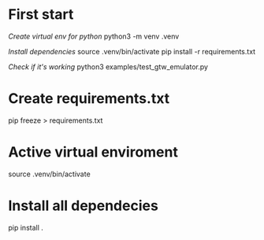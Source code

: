 [version]: 0.0.1
 
# First start
  *Create virtual env for python*
    python3 -m venv .venv

  *Install dependencies*
    source .venv/bin/activate
    pip install -r requirements.txt

  *Check if it's working*
    python3 examples/test_gtw_emulator.py

# Create requirements.txt
  pip freeze > requirements.txt

# Active virtual enviroment
  source .venv/bin/activate

# Install all dependecies
  pip install .